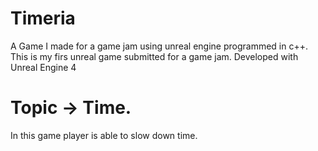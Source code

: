 # Timeria
A Game I made for a game jam using unreal engine programmed in c++.
This is my firs unreal game submitted for a game jam.
Developed with Unreal Engine 4
# Topic -> Time.
In this game player is able to slow down time.
